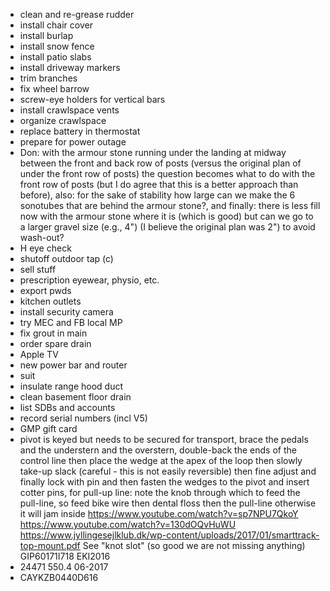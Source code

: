 - clean and re-grease rudder
- install chair cover
- install burlap
- install snow fence
- install patio slabs
- install driveway markers
- trim branches
- fix wheel barrow
- screw-eye holders for vertical bars
- install crawlspace vents
- organize crawlspace
- replace battery in thermostat
- prepare for power outage
- Don: with the armour stone running under the landing at midway between the front and back row of posts (versus the original plan of under the front row of posts) the question becomes what to do with the front row of posts (but I do agree that this is a better approach than before), also: for the sake of stability how large can we make the 6 sonotubes that are behind the armour stone?, and finally: there is less fill now with the armour stone where it is (which is good) but can we go to a larger gravel size (e.g., 4") (I believe the original plan was 2") to avoid wash-out?
- H eye check
- shutoff outdoor tap (c)
- sell stuff
- prescription eyewear, physio, etc.
- export pwds
- kitchen outlets
- install security camera
- try MEC and FB local MP
- fix grout in main
- order spare drain
- Apple TV
- new power bar and router
- suit
- insulate range hood duct
- clean basement floor drain
- list SDBs and accounts
- record serial numbers (incl V5)
- GMP gift card
- pivot is keyed but needs to be secured for transport, brace the pedals and the understern and the overstern, double-back the ends of the control line then place the wedge at the apex of the loop then slowly take-up slack (careful - this is not easily reversible) then fine adjust and finally lock with pin and then fasten the wedges to the pivot and insert cotter pins, for pull-up line: note the knob through which to feed the pull-line, so feed bike wire then dental floss then the pull-line otherwise it will jam inside https://www.youtube.com/watch?v=sp7NPU7QkoY https://www.youtube.com/watch?v=130dOQvHuWU https://www.jyllingesejlklub.dk/wp-content/uploads/2017/01/smarttrack-top-mount.pdf See "knot slot" (so good we are not missing anything) GIP60171I718 EKI2016
- 24471 550.4 06-2017
- CAYKZB0440D616
